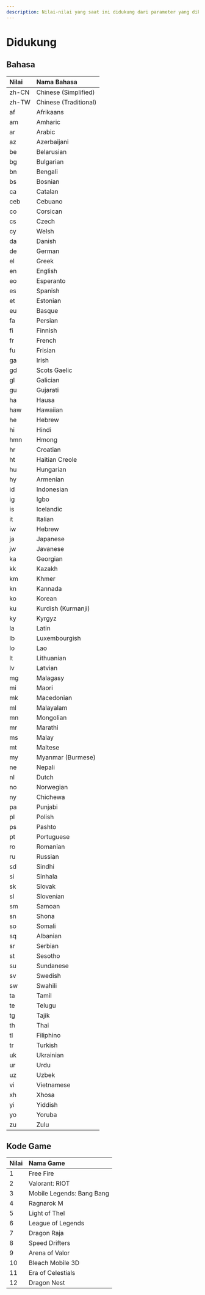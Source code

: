 ```yaml
---
description: Nilai-nilai yang saat ini didukung dari parameter yang dikirim.
---
```


# Didukung

## Bahasa

| Nilai | Nama Bahasa |
| :--- | :--- |
| zh-CN | Chinese \(Simplified\) |
| zh-TW | Chinese \(Traditional\) |
| af | Afrikaans |
| am | Amharic |
| ar | Arabic |
| az | Azerbaijani |
| be | Belarusian |
| bg | Bulgarian |
| bn | Bengali |
| bs | Bosnian |
| ca | Catalan |
| ceb | Cebuano |
| co | Corsican |
| cs | Czech |
| cy | Welsh |
| da | Danish |
| de | German |
| el | Greek |
| en | English |
| eo | Esperanto |
| es | Spanish |
| et | Estonian |
| eu | Basque |
| fa | Persian |
| fi | Finnish |
| fr | French |
| fu | Frisian |
| ga | Irish |
| gd | Scots Gaelic |
| gl | Galician |
| gu | Gujarati |
| ha | Hausa |
| haw | Hawaiian |
| he | Hebrew |
| hi | Hindi |
| hmn | Hmong |
| hr | Croatian |
| ht | Haitian Creole |
| hu | Hungarian |
| hy | Armenian |
| id | Indonesian |
| ig | Igbo |
| is | Icelandic |
| it | Italian |
| iw | Hebrew |
| ja | Japanese |
| jw | Javanese |
| ka | Georgian |
| kk | Kazakh |
| km | Khmer |
| kn | Kannada |
| ko | Korean |
| ku | Kurdish \(Kurmanji\) |
| ky | Kyrgyz |
| la | Latin |
| lb | Luxembourgish |
| lo | Lao |
| lt | Lithuanian |
| lv | Latvian |
| mg | Malagasy |
| mi | Maori |
| mk | Macedonian |
| ml | Malayalam |
| mn | Mongolian |
| mr | Marathi |
| ms | Malay |
| mt | Maltese |
| my | Myanmar \(Burmese\) |
| ne | Nepali |
| nl | Dutch |
| no | Norwegian |
| ny | Chichewa |
| pa | Punjabi |
| pl | Polish |
| ps | Pashto |
| pt | Portuguese |
| ro | Romanian |
| ru | Russian |
| sd | Sindhi |
| si | Sinhala |
| sk | Slovak |
| sl | Slovenian |
| sm | Samoan |
| sn | Shona |
| so | Somali |
| sq | Albanian |
| sr | Serbian |
| st | Sesotho |
| su | Sundanese |
| sv | Swedish |
| sw | Swahili |
| ta | Tamil |
| te | Telugu |
| tg | Tajik |
| th | Thai |
| tl | Filiphino |
| tr | Turkish |
| uk | Ukrainian |
| ur | Urdu |
| uz | Uzbek |
| vi | Vietnamese |
| xh | Xhosa |
| yi | Yiddish |
| yo | Yoruba |
| zu | Zulu |

## Kode Game

| Nilai | Nama Game |
| :--- | :--- |
| 1 | Free Fire |
| 2 | Valorant: RIOT |
| 3 | Mobile Legends: Bang Bang |
| 4 | Ragnarok M |
| 5 | Light of Thel |
| 6 | League of Legends |
| 7 | Dragon Raja |
| 8 | Speed Drifters |
| 9 | Arena of Valor |
| 10 | Bleach Mobile 3D |
| 11 | Era of Celestials |
| 12 | Dragon Nest |

